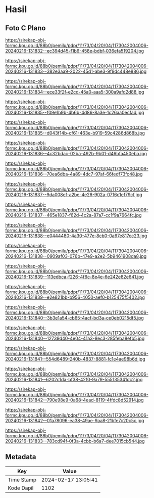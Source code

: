 # Hasil

## Foto C Plano

https://sirekap-obj-formc.kpu.go.id/88b0/pemilu/pdpr/11/73/04/20/04/1173042004006-20240216-131832--ec394d45-f1b6-458e-bdbf-036efa519204.jpg

https://sirekap-obj-formc.kpu.go.id/88b0/pemilu/pdpr/11/73/04/20/04/1173042004006-20240216-131833--382e3aa9-2022-45d1-abe3-9f9dc448e886.jpg

https://sirekap-obj-formc.kpu.go.id/88b0/pemilu/pdpr/11/73/04/20/04/1173042004006-20240216-131834--ece33f2f-e2cd-45a0-aaa5-300a9afd2d88.jpg

https://sirekap-obj-formc.kpu.go.id/88b0/pemilu/pdpr/11/73/04/20/04/1173042004006-20240216-131835--f09e1b9b-4b6b-4d86-8a3e-1c26aa0ecfad.jpg

https://sirekap-obj-formc.kpu.go.id/88b0/pemilu/pdpr/11/73/04/20/04/1173042004006-20240216-131835--d043f14b-cf61-463e-b919-59c4286d868b.jpg

https://sirekap-obj-formc.kpu.go.id/88b0/pemilu/pdpr/11/73/04/20/04/1173042004006-20240216-131836--4c32bdac-02ba-492b-9b01-d46bfa450eba.jpg

https://sirekap-obj-formc.kpu.go.id/88b0/pemilu/pdpr/11/73/04/20/04/1173042004006-20240216-131836--70ea6dba-4a89-4dc7-97af-66fedf73fc48.jpg

https://sirekap-obj-formc.kpu.go.id/88b0/pemilu/pdpr/11/73/04/20/04/1173042004006-20240216-131837--9da008ef-a2be-4e26-902a-0716c1ef79cf.jpg

https://sirekap-obj-formc.kpu.go.id/88b0/pemilu/pdpr/11/73/04/20/04/1173042004006-20240216-131837--465e1837-f62d-4c2a-87a7-cc1f9a7664fc.jpg

https://sirekap-obj-formc.kpu.go.id/88b0/pemilu/pdpr/11/73/04/20/04/1173042004006-20240216-131838--e0444480-4a30-477e-8cb0-0a67e817cc23.jpg

https://sirekap-obj-formc.kpu.go.id/88b0/pemilu/pdpr/11/73/04/20/04/1173042004006-20240216-131838--0909af03-076b-47e9-a2e2-5b9461908da8.jpg

https://sirekap-obj-formc.kpu.go.id/88b0/pemilu/pdpr/11/73/04/20/04/1173042004006-20240216-131839--113edbca-f226-4f6c-8e4e-6e242e82e641.jpg

https://sirekap-obj-formc.kpu.go.id/88b0/pemilu/pdpr/11/73/04/20/04/1173042004006-20240216-131839--e2e821bb-b956-4050-aef0-b125475f5402.jpg

https://sirekap-obj-formc.kpu.go.id/88b0/pemilu/pdpr/11/73/04/20/04/1173042004006-20240216-131840--3b3e1a54-cb65-4acf-bd3a-ce0eb0215df5.jpg

https://sirekap-obj-formc.kpu.go.id/88b0/pemilu/pdpr/11/73/04/20/04/1173042004006-20240216-131840--12739d40-4e04-41a3-8ec3-285feba8efb5.jpg

https://sirekap-obj-formc.kpu.go.id/88b0/pemilu/pdpr/11/73/04/20/04/1173042004006-20240216-131841--554d6489-240b-4837-8881-fc1e4ae98b6d.jpg

https://sirekap-obj-formc.kpu.go.id/88b0/pemilu/pdpr/11/73/04/20/04/1173042004006-20240216-131841--6202c1da-bf38-42f0-9a79-555135341dc2.jpg

https://sirekap-obj-formc.kpu.go.id/88b0/pemilu/pdpr/11/73/04/20/04/1173042004006-20240216-131842--790e98e9-0a68-4ead-8119-4ffdc8d52914.jpg

https://sirekap-obj-formc.kpu.go.id/88b0/pemilu/pdpr/11/73/04/20/04/1173042004006-20240216-131842--01a78096-ea38-49ae-9aa8-21bfe7c20c5c.jpg

https://sirekap-obj-formc.kpu.go.id/88b0/pemilu/pdpr/11/73/04/20/04/1173042004006-20240216-131833--783cd94f-0f3a-4cbb-b6a7-dee7015cb544.jpg


## Metadata

| Key        | Value               |
| ---------- | ------------------- |
| Time Stamp | 2024-02-17 13:05:41 |
| Kode Dapil | 1102                |



